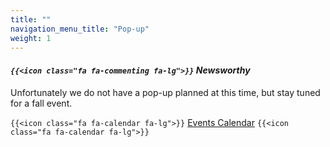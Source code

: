 ```yaml
---
title: ""
navigation_menu_title: "Pop-up"
weight: 1
---
```


#### *`{{<icon class="fa fa-commenting fa-lg">}}` Newsworthy*

Unfortunately we do not have a pop-up planned at this time, but stay tuned for a fall event.

 `{{<icon class="fa fa-calendar fa-lg">}}` [Events Calendar](events) `{{<icon class="fa fa-calendar fa-lg">}}`
